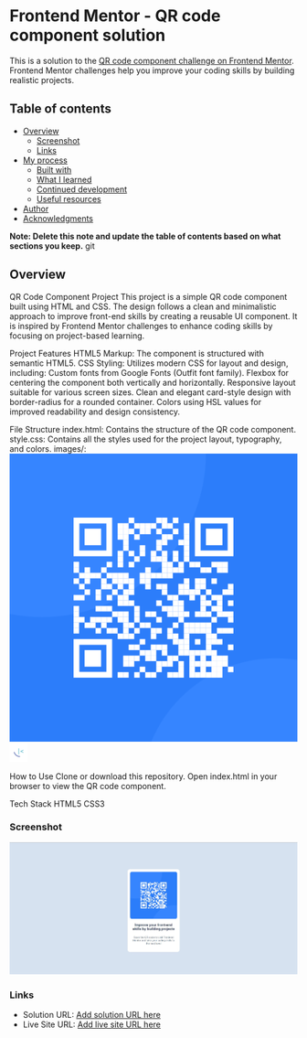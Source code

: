 # Frontend Mentor - QR code component solution

This is a solution to the [QR code component challenge on Frontend Mentor](https://www.frontendmentor.io/challenges/qr-code-component-iux_sIO_H). Frontend Mentor challenges help you improve your coding skills by building realistic projects. 

## Table of contents

- [Overview](#overview)
  - [Screenshot](#screenshot)
  - [Links](#links)
- [My process](#my-process)
  - [Built with](#built-with)
  - [What I learned](#what-i-learned)
  - [Continued development](#continued-development)
  - [Useful resources](#useful-resources)
- [Author](#author)
- [Acknowledgments](#acknowledgments)

**Note: Delete this note and update the table of contents based on what sections you keep.**
git 
## Overview

QR Code Component Project
This project is a simple QR code component built using HTML and CSS. The design follows a clean and minimalistic approach to improve front-end skills by creating a reusable UI component. It is inspired by Frontend Mentor challenges to enhance coding skills by focusing on project-based learning.

Project Features
HTML5 Markup: The component is structured with semantic HTML5.
CSS Styling: Utilizes modern CSS for layout and design, including:
Custom fonts from Google Fonts (Outfit font family).
Flexbox for centering the component both vertically and horizontally.
Responsive layout suitable for various screen sizes.
Clean and elegant card-style design with border-radius for a rounded container.
Colors using HSL values for improved readability and design consistency.

File Structure
index.html: Contains the structure of the QR code component.
style.css: Contains all the styles used for the project layout, typography, and colors.
images/: 
![](./images/image-qr-code.png)
![](./images/favicon-32x32.png)

How to Use
Clone or download this repository.
Open index.html in your browser to view the QR code component.

Tech Stack
HTML5
CSS3
 
### Screenshot

![](./Screenshot.jpg)

### Links

- Solution URL: [Add solution URL here](https://your-solution-url.com)
- Live Site URL: [Add live site URL here](https://your-live-site-url.com)

